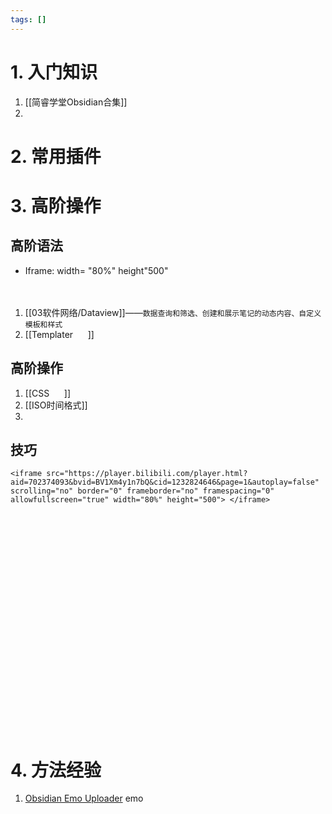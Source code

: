 ```yaml
---
tags: []
---
```

# 1. 入门知识
1. [[简睿学堂Obsidian合集]]
2. 

# 2. 常用插件

# 3. 高阶操作
## 高阶语法
- Iframe: width= "80%" height"500"                                                                                                                                                                                                                                  
1. [[03软件网络/Dataview]]——`数据查询和筛选、创建和展示笔记的动态内容、自定义模板和样式`
2. [[Templater      ]]
## 高阶操作
1. [[CSS      ]]
2. [[ISO时间格式]]
3. 
## 技巧
```
<iframe src="https://player.bilibili.com/player.html?aid=702374093&bvid=BV1Xm4y1n7bQ&cid=1232824646&page=1&autoplay=false" scrolling="no" border="0" frameborder="no" framespacing="0" allowfullscreen="true" width="80%" height="500"> </iframe>                                                                                                                                                                                                                                                                                                                                                                                                                                                                                                                                                                                                                                                                                                                                                                                                                                                                                                                                                                                                                                                                                                                                                                                                                                                                                                                                                                                                                                                                                                                                                                                                                                                                                                                                                                                                                                                                      
```
# 4. 方法经验

1. [Obsidian Emo Uploader](https://lestua.eu.org/notes/2022/10/16/172318/) emo 
